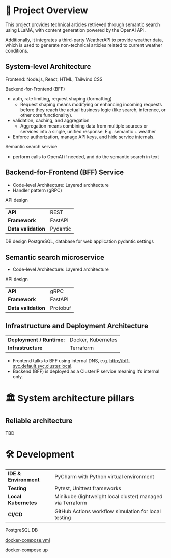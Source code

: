 # 📌 Project Overview

This project provides technical articles retrieved through semantic search using LLaMA, with content generation powered 
by the OpenAI API. 

Additionally, it integrates a third-party WeatherAPI to provide weather data, which is used to generate non-technical 
articles related to current weather conditions.

## System-level Architecture

Frontend: Node.js, React, HTML, Tailwind CSS

Backend-for-Frontend (BFF)
- auth, rate limiting, request shaping (formatting)
  - Request shaping means modifying or enhancing incoming requests before they reach the actual business logic (like search, inference, or other core functionality).
- validation, caching, and aggregation
  - Aggregation means combining data from multiple sources or services into a single, unified response. E.g. semantic + weather
- Enforce authorization, manage API keys, and hide service internals.

Semantic search service
- perform calls to OpenAI if needed, and do the semantic search in text

## Backend-for-Frontend (BFF) Service

- Code-level Architecture: Layered architecture
- Handler pattern (gRPC)

API design

|                         |          |
|-------------------------|----------|
| **API**                 | REST     |
| **Framework**           | FastAPI  |
| **Data validation**     | Pydantic |

DB design
PostgreSQL, database for web application
pydantic settings

## Semantic search microservice
- Code-level Architecture: Layered architecture

API design

|                         |          |
|-------------------------|----------|
| **API**                 | gRPC     |
| **Framework**           | FastAPI  |
| **Data validation**     | Protobuf |

## Infrastructure and Deployment Architecture

|                   |                     |
|-------------------|---------------------|
| **Deployment / Runtime:**    | Docker, Kubernetes  |
| **Infrastructure** | Terraform           |

- Frontend talks to BFF using internal DNS, e.g. http://bff-svc.default.svc.cluster.local.
- Backend (BFF) is deployed as a ClusterIP service meaning it’s internal only.

# 🏛️ System architecture pillars

## Reliable architecture

TBD

# 🛠 Development

|                       |                                                            |
|-----------------------|------------------------------------------------------------|
| **IDE & Environment** | PyCharm with Python virtual environment                    |
| **Testing**           | Pytest, Unittest frameworks                                |
| **Local Kubernetes**  | Minikube (lightweight local cluster) managed via Terraform |  
| **CI/CD**             | GitHub Actions workflow simulation for local testing       |  

PostgreSQL DB

[docker-compose.yml](docker-compose.yml)

docker-compose up
